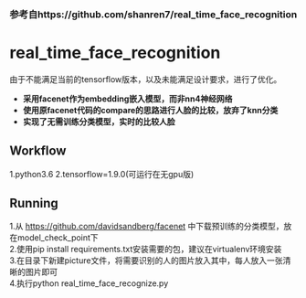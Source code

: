 ### 参考自https://github.com/shanren7/real_time_face_recognition

# real_time_face_recognition
由于不能满足当前的tensorflow版本，以及未能满足设计要求，进行了优化。  
* **采用facenet作为embedding嵌入模型，而非nn4神经网络**
* **使用原facenet代码的compare的思路进行人脸的比较，放弃了knn分类**
* **实现了无需训练分类模型，实时的比较人脸**

## Workflow
1.python3.6
2.tensorflow=1.9.0(可运行在无gpu版)

## Running
1.从 https://github.com/davidsandberg/facenet 中下载预训练的分类模型，放在model_check_point下  
2.使用pip install requirements.txt安装需要的包，建议在virtualenv环境安装  
3.在目录下新建picture文件，将需要识别的人的图片放入其中，每人放入一张清晰的图片即可  
4.执行python real_time_face_recognize.py  

